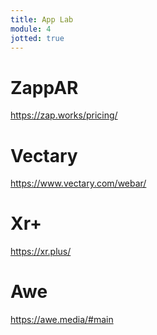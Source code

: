 ```yaml
---
title: App Lab
module: 4
jotted: true
---
```


# ZappAR

https://zap.works/pricing/

# Vectary

https://www.vectary.com/webar/

# Xr+

https://xr.plus/

# Awe

https://awe.media/#main